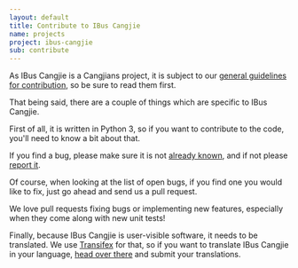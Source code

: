 ```yaml
---
layout: default
title: Contribute to IBus Cangjie
name: projects
project: ibus-cangjie
sub: contribute
---
```


As IBus Cangjie is a Cangjians project, it is subject to our
[general guidelines for contribution](/contribute.html), so be sure to read
them first.

That being said, there are a couple of things which are specific to
IBus Cangjie.

First of all, it is written in Python 3, so if you want to contribute to the
code, you'll need to know a bit about that.

If you find a bug, please make sure it is not
[already known](https://github.com/Cangjians/ibus-cangjie/issues), and if not
please [report it](https://github.com/Cangjians/ibus-cangjie/issues/new).

Of course, when looking at the list of open bugs, if you find one you would
like to fix, just go ahead and send us a pull request.

We love pull requests fixing bugs or implementing new features, especially
when they come along with new unit tests!

Finally, because IBus Cangjie is user-visible software, it needs to be
translated. We use [Transifex](https://www.transifex.com/) for that, so if you
want to translate IBus Cangjie in your language,
[head over there](https://www.transifex.com/projects/p/ibus-cangjie/) and
submit your translations.
